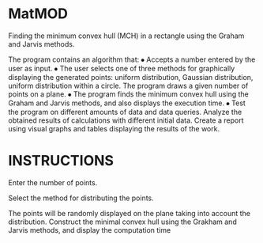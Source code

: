 # MatMOD
Finding the minimum convex hull (MCH) in a rectangle using the Graham and Jarvis methods.


The program contains an algorithm that:
⦁ Accepts a number entered by the user as input.
⦁ The user selects one of three methods for graphically displaying the generated points: uniform distribution, Gaussian distribution, uniform distribution within a circle. The program draws a given number of points on a plane.
⦁ The program finds the minimum convex hull using the Graham and Jarvis methods, and also displays the execution time.
⦁ Test the program on different amounts of data and data queries. Analyze the obtained results of calculations with different initial data. Create a report using visual graphs and tables displaying the results of the work.

# INSTRUCTIONS
Enter the number of points.

Select the method for distributing the points.

The points will be randomly displayed on the plane taking into account the distribution.
Construct the minimal convex hull using the Grakham and Jarvis methods, and display the computation time
